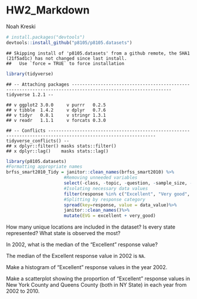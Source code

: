 HW2\_Markdown
================
Noah Kreski

``` r
# install.packages("devtools")
devtools::install_github("p8105/p8105.datasets")
```

    ## Skipping install of 'p8105.datasets' from a github remote, the SHA1 (21f5ad1c) has not changed since last install.
    ##   Use `force = TRUE` to force installation

``` r
library(tidyverse)
```

    ## -- Attaching packages ------------------------------------------------------------------------------------------------------------ tidyverse 1.2.1 --

    ## v ggplot2 3.0.0     v purrr   0.2.5
    ## v tibble  1.4.2     v dplyr   0.7.6
    ## v tidyr   0.8.1     v stringr 1.3.1
    ## v readr   1.1.1     v forcats 0.3.0

    ## -- Conflicts --------------------------------------------------------------------------------------------------------------- tidyverse_conflicts() --
    ## x dplyr::filter() masks stats::filter()
    ## x dplyr::lag()    masks stats::lag()

``` r
library(p8105.datasets)
#Formatting appropriate names
brfss_smart2010_Tidy = janitor::clean_names(brfss_smart2010) %>%
                      #Removing unneeded variables
                      select(-class, -topic, -question, -sample_size, -(confidence_limit_low:geo_location))%>%
                      #Isolating necessary data values
                      filter(response %in% c("Excellent", "Very good", "Good", "Fair", "Poor"))%>%
                      #Splitting by response category
                      spread(key=response, value = data_value)%>%
                      janitor::clean_names()%>%
                      mutate(EVG = excellent + very_good)
```

How many unique locations are included in the dataset? Is every state represented? What state is observed the most?

In 2002, what is the median of the “Excellent” response value?

The median of the Excellent response value in 2002 is `NA`.

Make a histogram of “Excellent” response values in the year 2002.

Make a scatterplot showing the proportion of “Excellent” response values in New York County and Queens County (both in NY State) in each year from 2002 to 2010.
